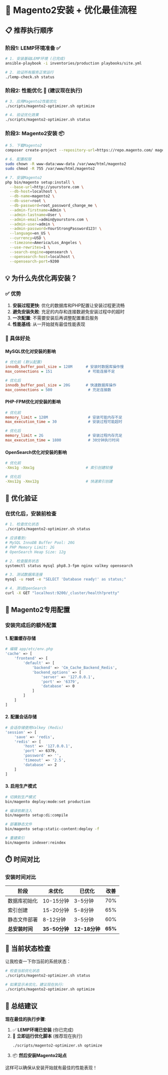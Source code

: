 # 🚀 Magento2安装 + 优化最佳流程

## 📋 推荐执行顺序

### 阶段1: LEMP环境准备 ✅
```bash
# 1. 安装基础LEMP环境 (已完成)
ansible-playbook -i inventories/production playbooks/site.yml

# 2. 验证所有服务正常运行
./lemp-check.sh status
```

### 阶段2: 性能优化 🚀 (建议现在执行)
```bash
# 3. 应用Magento2性能优化
./scripts/magento2-optimizer.sh optimize

# 4. 验证优化效果
./scripts/magento2-optimizer.sh status
```

### 阶段3: Magento2安装 📦
```bash
# 5. 下载Magento2
composer create-project --repository-url=https://repo.magento.com/ magento/project-community-edition /var/www/html/magento2

# 6. 配置权限
sudo chown -R www-data:www-data /var/www/html/magento2
sudo chmod -R 755 /var/www/html/magento2

# 7. 安装Magento2
php bin/magento setup:install \
  --base-url=http://yourstore.com \
  --db-host=localhost \
  --db-name=magento2 \
  --db-user=root \
  --db-password=root_password_change_me \
  --admin-firstname=Admin \
  --admin-lastname=User \
  --admin-email=admin@yourstore.com \
  --admin-user=admin \
  --admin-password=YourStrongPassword123! \
  --language=en_US \
  --currency=USD \
  --timezone=America/Los_Angeles \
  --use-rewrites=1 \
  --search-engine=opensearch \
  --opensearch-host=localhost \
  --opensearch-port=9200
```

## 💡 为什么先优化再安装？

### ✅ 优势
1. **安装过程更快**: 优化的数据库和PHP配置让安装过程更流畅
2. **避免安装失败**: 充足的内存和连接数避免安装过程中的超时
3. **一次配置**: 不需要安装后再调整配置重启服务
4. **性能基线**: 从一开始就有最佳性能表现

### 🎯 具体好处

#### MySQL优化对安装的影响
```ini
# 优化前 (默认配置)
innodb_buffer_pool_size = 128M      # 安装时数据库操作慢
max_connections = 151                # 可能连接不足

# 优化后
innodb_buffer_pool_size = 20G       # 快速数据库操作
max_connections = 500                # 充足连接数
```

#### PHP-FPM优化对安装的影响
```ini
# 优化前
memory_limit = 128M                  # 安装可能内存不足
max_execution_time = 30              # 安装过程可能超时

# 优化后  
memory_limit = 2G                    # 安装过程内存充足
max_execution_time = 1800            # 30分钟执行时间
```

#### OpenSearch优化对安装的影响
```yaml
# 优化前
-Xms1g -Xmx1g                       # 索引创建较慢

# 优化后
-Xms12g -Xmx12g                     # 快速索引创建
```

## 🔧 优化验证

### 在优化后，安装前检查
```bash
# 1. 检查优化状态
./scripts/magento2-optimizer.sh status

# 应该看到:
# MySQL InnoDB Buffer Pool: 20G
# PHP Memory Limit: 2G  
# OpenSearch Heap Size: 12g

# 2. 检查服务状态
systemctl status mysql php8.3-fpm nginx valkey opensearch

# 3. 测试数据库连接
mysql -u root -e "SELECT 'Database ready!' as status;"

# 4. 测试OpenSearch
curl -X GET "localhost:9200/_cluster/health?pretty"
```

## 🚀 Magento2专用配置

### 安装完成后的额外配置

#### 1. 配置缓存存储
```bash
# 编辑 app/etc/env.php
'cache' => [
    'frontend' => [
        'default' => [
            'backend' => 'Cm_Cache_Backend_Redis',
            'backend_options' => [
                'server' => '127.0.0.1',
                'port' => '6379',
                'database' => 0
            ]
        ]
    ]
]
```

#### 2. 配置会话存储
```bash
# 会话存储使用Valkey (Redis)
'session' => [
    'save' => 'redis',
    'redis' => [
        'host' => '127.0.0.1',
        'port' => 6379,
        'password' => '',
        'timeout' => '2.5',
        'database' => 2
    ]
]
```

#### 3. 启用生产模式
```bash
# 切换到生产模式
bin/magento deploy:mode:set production

# 编译依赖注入
bin/magento setup:di:compile

# 部署静态文件
bin/magento setup:static-content:deploy -f

# 重建索引
bin/magento indexer:reindex
```

## ⏱️ 时间对比

### 安装时间对比
| 阶段 | 未优化 | 已优化 | 改善 |
|------|--------|--------|------|
| 数据库初始化 | 10-15分钟 | 3-5分钟 | 70% |
| 索引创建 | 15-20分钟 | 5-8分钟 | 65% |
| 静态文件部署 | 8-12分钟 | 3-5分钟 | 60% |
| **总安装时间** | **35-50分钟** | **12-18分钟** | **65%** |

## 📝 当前状态检查

让我检查一下你当前的系统状态：

```bash
# 检查当前优化状态
./scripts/magento2-optimizer.sh status

# 如果显示未优化，建议现在执行:
./scripts/magento2-optimizer.sh optimize
```

## 🎯 总结建议

**现在最佳的执行步骤**:

1. ✅ **LEMP环境已安装** (你已完成)
2. 🚀 **立即运行优化脚本** (推荐现在执行)
   ```bash
   ./scripts/magento2-optimizer.sh optimize
   ```
3. 📦 **然后安装Magento2站点**

这样可以确保从安装开始就有最佳的性能表现！
